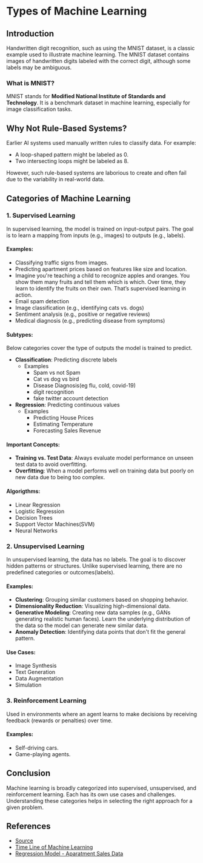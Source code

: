 
# Types of Machine Learning

## Introduction
Handwritten digit recognition, such as using the MNIST dataset, is a classic example used to illustrate machine learning. The MNIST dataset contains images of handwritten digits labeled with the correct digit, although some labels may be ambiguous.

### What is MNIST?
MNIST stands for **Modified National Institute of Standards and Technology**. It is a benchmark dataset in machine learning, especially for image classification tasks.

## Why Not Rule-Based Systems?
Earlier AI systems used manually written rules to classify data. For example:
- A loop-shaped pattern might be labeled as 0.
- Two intersecting loops might be labeled as 8.

However, such rule-based systems are laborious to create and often fail due to the variability in real-world data.

## Categories of Machine Learning

### 1. Supervised Learning
In supervised learning, the model is trained on input-output pairs. The goal is to learn a mapping from inputs (e.g., images) to outputs (e.g., labels).

#### Examples:
- Classifying traffic signs from images.
- Predicting apartment prices based on features like size and location.
- Imagine you're teaching a child to recognize apples and oranges. You show them many fruits and tell them which is which. Over time, they learn to identify the fruits on their own. That’s supervised learning in action.
- Email spam detection
- Image classification (e.g., identifying cats vs. dogs)
- Sentiment analysis (e.g., positive or negative reviews)
- Medical diagnosis (e.g., predicting disease from symptoms)

#### Subtypes:
Below categories cover the type of outputs the model is trained to predict.
- **Classification**: Predicting discrete labels 
    - Examples
        - Spam vs not Spam
        - Cat vs dog vs bird
        - Disease Diagnosis(eg flu, cold, covid-19)
        - digit recognition
        - fake twitter account detection
- **Regression**: Predicting continuous values 
    - Examples
        - Predicting House Prices
        - Estimating Temperature
        - Forecasting Sales Revenue

#### Important Concepts:
- **Training vs. Test Data**: Always evaluate model performance on unseen test data to avoid overfitting.
- **Overfitting**: When a model performs well on training data but poorly on new data due to being too complex.

#### Algorigthms:
- Linear Regression
- Logistic Regression
- Decision Trees
- Support Vector Machines(SVM)
- Neural Networks

### 2. Unsupervised Learning
In unsupervised learning, the data has no labels. The goal is to discover hidden patterns or structures. Unlike supervised learning, there are no predefined categories or outcomes(labels).

#### Examples:
- **Clustering**: Grouping similar customers based on shopping behavior.
- **Dimensionality Reduction**: Visualizing high-dimensional data.
- **Generative Modeling**: Creating new data samples (e.g., GANs generating realistic human faces). Learn the underlying distribution of the data so the model can generate new similar data.
- **Anomaly Detection**: Identifying data points that don't fit the general pattern.

#### Use Cases:
- Image Synthesis
- Text Generation
- Data Augmentation
- Simulation

### 3. Reinforcement Learning
Used in environments where an agent learns to make decisions by receiving feedback (rewards or penalties) over time.

#### Examples:
- Self-driving cars.
- Game-playing agents.

## Conclusion
Machine learning is broadly categorized into supervised, unsupervised, and reinforcement learning. Each has its own use cases and challenges. Understanding these categories helps in selecting the right approach for a given problem.

## References
- [Source](https://course.elementsofai.com/4/1)
- [Time Line of Machine Learning](https://en.wikipedia.org/wiki/Timeline_of_machine_learning)
- [Regression Model - Aparatment Sales Data](https://kannattaakokauppa.fi/#/en/)